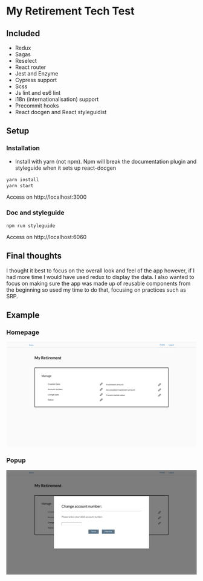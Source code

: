 # My Retirement Tech Test

## Included

* Redux
* Sagas
* Reselect
* React router
* Jest and Enzyme
* Cypress support
* Scss
* Js lint and es6 lint
* i18n (internationalisation) support
* Precommit hooks
* React docgen and React styleguidist

## Setup

### Installation

* Install with yarn (not npm). Npm will break the documentation plugin and styleguide when it sets up react-docgen

```
yarn install
yarn start
```
Access on http://localhost:3000

### Doc and styleguide

```
npm run styleguide
```

Access on http://localhost:6060

## Final thoughts

I thought it best to focus on the overall look and feel of the app however, if I had more time I would have used redux to display the data.  I also wanted to focus on making sure the app was made up of reusable components from the beginning so used my time to do that, focusing on practices such as SRP.

## Example

### Homepage

![alt text](homepage.png)

### Popup

![alt text](popup.png)
